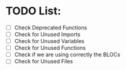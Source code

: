 # TODO List:

- [ ] Check Deprecated Functions
- [ ] Check for Unused Imports
- [ ] Check for Unused Variables
- [ ] Check for Unused Functions
- [ ] Check if we are using correctly the BLOCs
- [ ] Check for Unused Files